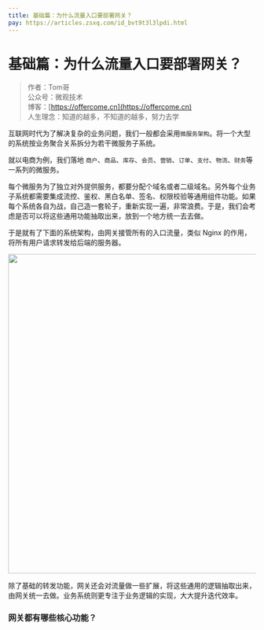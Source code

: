 ```yaml
---
title: 基础篇：为什么流量入口要部署网关？
pay: https://articles.zsxq.com/id_bvt9t3l3lpdi.html
---
```


#  基础篇：为什么流量入口要部署网关？


> 作者：Tom哥
> <br/>公众号：微观技术
> <br/> 博客：[https://offercome.cn](https://offercome.cn)
> <br/> 人生理念：知道的越多，不知道的越多，努力去学


互联网时代为了解决复杂的业务问题，我们一般都会采用`微服务架构`。将一个大型的系统按业务聚合关系拆分为若干微服务子系统。

就以电商为例，我们落地 `商户`、`商品`、`库存`、`会员`、`营销`、`订单`、`支付`、`物流`、`财务`等一系列的微服务。

每个微服务为了独立对外提供服务，都要分配个域名或者二级域名。另外每个业务子系统都需要集成流控、鉴权、黑白名单、签名、权限校验等通用组件功能。如果每个系统各自为战，自己造一套轮子，重新实现一遍，非常浪费。于是，我们会考虑是否可以将这些通用功能抽取出来，放到一个地方统一去去做。

于是就有了下面的系统架构，由网关接管所有的入口流量，类似 Nginx 的作用，将所有用户请求转发给后端的服务器。


<div align="left">
    <img src="https://offercome.cn/images/pay/arch/2-1.png" width="650px">
</div>


除了基础的转发功能，网关还会对流量做一些扩展，将这些通用的逻辑抽取出来，由网关统一去做。业务系统则更专注于业务逻辑的实现，大大提升迭代效率。

### 网关都有哪些核心功能？